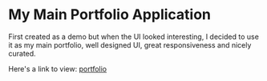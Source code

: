 # My Main Portfolio Application

First created as a demo but when the UI looked interesting, I decided to use it as my main portfolio, well designed UI, great responsiveness and nicely curated.

Here's a link to view: [portfolio](https://cipherr.netlify.app/)
